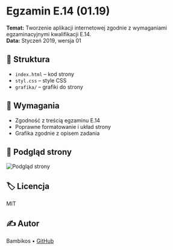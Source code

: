 # Egzamin E.14 (01.19)

**Temat:** Tworzenie aplikacji internetowej zgodnie z wymaganiami egzaminacyjnymi kwalifikacji E.14.  
**Data:** Styczeń 2019, wersja 01

## 📁 Struktura
- `index.html` – kod strony
- `styl.css` – style CSS
- `grafika/` – grafiki do strony

## 🧩 Wymagania
- Zgodność z treścią egzaminu E.14
- Poprawne formatowanie i układ strony
- Grafika zgodnie z opisem zadania

## 📸 Podgląd strony
![Podgląd strony](Screenshots/Podglad_strony.jpg)

## 🏷️ Licencja
MIT

## ✍️ Autor
Bambikos • [GitHub](https://github.com/Bambikos)

